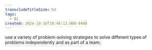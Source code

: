 ```yaml
---
transcludeTitleSize: h3
tags:
  - B1
created: 2024-10-16T10:48:13.000-0400
---
```

use a variety of problem-solving strategies to solve different types of problems independently and as part of a team;